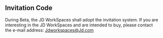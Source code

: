 ## Invitation Code
During Beta, the JD WorkSpaces shall adopt the invitation system. If you are interesting in the JD WorkSpaces and are intended to buy, please contact the e-mail address: Jdworkspaces@Jd.com